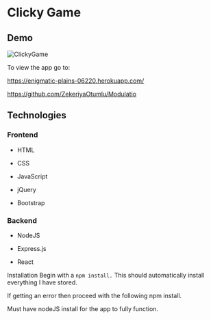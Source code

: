 


# Clicky Game 


## Demo

![ClickyGame](https://user-images.githubusercontent.com/45694823/74111933-661ac800-4b66-11ea-97f2-dacf02a812df.PNG)


To view the app go to:

https://enigmatic-plains-06220.herokuapp.com/

https://github.com/ZekeriyaOtumlu/Modulatio

## Technologies
### Frontend
* HTML

* CSS

* JavaScript

* jQuery

* Bootstrap

### Backend
* NodeJS

* Express.js

* React

Installation
Begin with a ```npm install.``` This should automatically install everything I have stored.

If getting an error then proceed with the following npm install.

Must have nodeJS install for the app to fully function.

